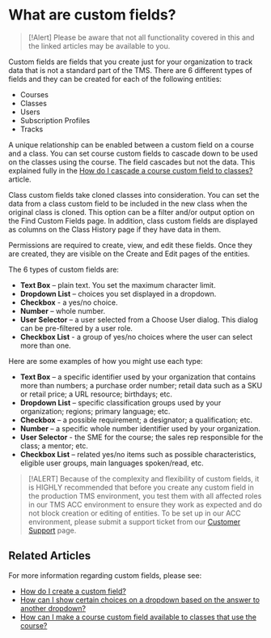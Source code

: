 # What are custom fields?

> [!Alert] Please be aware that not all functionality covered in this and the linked articles may be available to you.

Custom fields are fields that you create just for your organization to track data that is not a standard part of the TMS. There are 6 different types of fields and they can be created for each of the following entities:
- Courses
- Classes
- Users
- Subscription Profiles
- Tracks

A unique relationship can be enabled between a custom field on a course and a class. You can set course custom fields to cascade down to be used on the classes using the course. The field cascades but not the data. This explained fully in the [How do I cascade a course custom field to classes?]() article.

Class custom fields take cloned classes into consideration. You can set the data from a class custom field to be included in the new class when the original class is cloned. This option can be a filter and/or output option on the Find Custom Fields page. In addition, class custom fields are displayed as columns on the Class History page if they have data in them.

Permissions are required to create, view, and edit these fields. Once they are created, they are visible on the Create and Edit pages of the entities.


The 6 types of custom fields are:
- **Text Box** – plain text. You set the maximum character limit.
- **Dropdown List** – choices you set displayed in a dropdown.
- **Checkbox** - a yes/no choice. 
- **Number** – whole number.
- **User Selector** – a user selected from a Choose User dialog. This dialog can be pre-filtered by a user role.
- **Checkbox List** - a group of yes/no choices where the user can select more than one. 

Here are some examples of how you might use each type:
- **Text Box** – a specific identifier used by your organization that contains more than numbers; a purchase order number; retail data such as a SKU or retail price; a URL resource; birthdays; etc.
- **Dropdown List** – specific classification groups used by your organization; regions; primary language; etc.
- **Checkbox** – a possible requirement; a designator; a qualification; etc.
- **Number** – a specific whole number identifier used by your organization.
- **User Selector** - the SME for the course; the sales rep responsible for the class; a mentor; etc.
- **Checkbox List** – related yes/no items such as possible characteristics, eligible user groups, main languages spoken/read, etc.

> [!ALERT] Because of the complexity and flexibility of custom fields, it is HIGHLY recommended that before you create any custom field in the production TMS environment, you test them with all affected roles in our TMS ACC environment to ensure they work as expected and do not block creation or editing of entities. To be set up in our ACC environment, please submit a support ticket from our [Customer Support](https://www.learnondemandsystems.com/customer-support/) page.

## Related Articles
For more information regarding custom fields, please see:
- [How do I create a custom field?](create-custom-fields.md)
- [How can I show certain choices on a dropdown based on the answer to another dropdown?](dependent-dropdown-custom.md)
- [How can I make a course custom field available to classes that use the course?](../course-and-activities/cascade-custom-fields.md)

